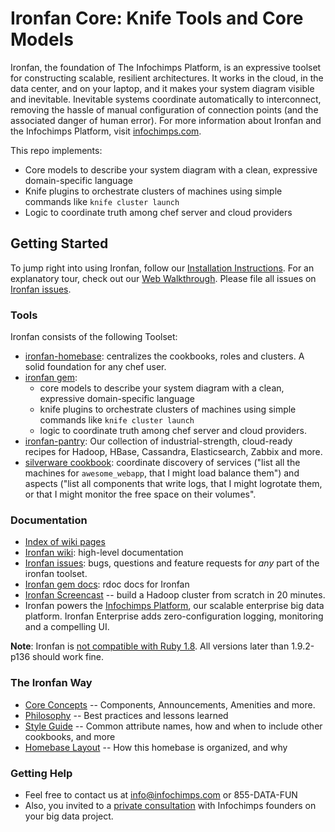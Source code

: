 # Ironfan Core: Knife Tools and Core Models

Ironfan, the foundation of The Infochimps Platform, is an expressive toolset for constructing scalable, resilient architectures. It works in the cloud, in the data center, and on your laptop, and it makes your system diagram visible and inevitable. Inevitable systems coordinate automatically to interconnect, removing the hassle of manual configuration of connection points (and the associated danger of human error).
For more information about Ironfan and the Infochimps Platform, visit [infochimps.com](http://www.infochimps.com/).

This repo implements:

* Core models to describe your system diagram with a clean, expressive domain-specific language
* Knife plugins to orchestrate clusters of machines using simple commands like `knife cluster launch`
* Logic to coordinate truth among chef server and cloud providers

## Getting Started

To jump right into using Ironfan, follow our [Installation Instructions](https://github.com/infochimps-labs/ironfan/wiki/INSTALL). For an explanatory tour, check out our [Web Walkthrough](https://github.com/infochimps-labs/ironfan/wiki/walkthrough-web).  Please file all issues on [Ironfan issues](https://github.com/infochimps-labs/ironfan/issues).

### Tools

Ironfan consists of the following Toolset:

* [ironfan-homebase](https://github.com/infochimps-labs/ironfan-homebase): centralizes the cookbooks, roles and clusters. A solid foundation for any chef user.
* [ironfan gem](https://github.com/infochimps-labs/ironfan):
  - core models to describe your system diagram with a clean, expressive domain-specific language
  - knife plugins to orchestrate clusters of machines using simple commands like `knife cluster launch`
  - logic to coordinate truth among chef server and cloud providers.
* [ironfan-pantry](https://github.com/infochimps-labs/ironfan-pantry): Our collection of industrial-strength, cloud-ready recipes for Hadoop, HBase, Cassandra, Elasticsearch, Zabbix and more.
* [silverware cookbook](https://github.com/infochimps-labs/ironfan-homebase/tree/master/cookbooks/silverware): coordinate discovery of services ("list all the machines for `awesome_webapp`, that I might load balance them") and aspects ("list all components that write logs, that I might logrotate them, or that I might monitor the free space on their volumes".

### Documentation

* [Index of wiki pages](https://github.com/infochimps-labs/ironfan/wiki/_pages)
* [Ironfan wiki](https://github.com/infochimps-labs/ironfan/wiki): high-level documentation
* [Ironfan issues](https://github.com/infochimps-labs/ironfan/issues): bugs, questions and feature requests for *any* part of the ironfan toolset.
* [Ironfan gem docs](http://rdoc.info/gems/ironfan): rdoc docs for Ironfan
* [Ironfan Screencast](http://bit.ly/ironfan-hadoop-in-20-minutes) -- build a Hadoop cluster from scratch in 20 minutes.
* Ironfan powers the [Infochimps Platform](http://www.infochimps.com/how-it-works), our scalable enterprise big data platform. Ironfan Enterprise adds zero-configuration logging, monitoring and a compelling UI.

**Note**: Ironfan is [not compatible with Ruby 1.8](https://github.com/infochimps-labs/ironfan/issues/127). All versions later than 1.9.2-p136 should work fine.

### The Ironfan Way

* [Core Concepts](https://github.com/infochimps-labs/ironfan/wiki/core_concepts)     -- Components, Announcements, Amenities and more.
* [Philosophy](https://github.com/infochimps-labs/ironfan/wiki/Philosophy)            -- Best practices and lessons learned
* [Style Guide](https://github.com/infochimps-labs/ironfan/wiki/style_guide)         -- Common attribute names, how and when to include other cookbooks, and more
* [Homebase Layout](https://github.com/infochimps-labs/ironfan/wiki/homebase-layout) -- How this homebase is organized, and why

### Getting Help
* Feel free to contact us at info@infochimps.com or 855-DATA-FUN
* Also, you invited to a [private consultation](http://www.infochimps.com/free-big-data-consultation?utm_source=git&utm_medium=referral&utm_campaign=consult) with Infochimps founders on your big data project.